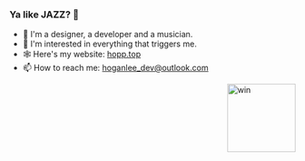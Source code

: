 ### Ya like JAZZ? 🎷

<!--
**h0gan1ee/h0gan1ee** is a ✨ _special_ ✨ repository because its `README.md` (this file) appears on your GitHub profile.

Here are some ideas to get you started:

- 🔭 I’m currently working on ...
- 🌱 I’m currently learning ...
- 👯 I’m looking to collaborate on ...
- 🤔 I’m looking for help with ...
- 💬 Ask me about ...
- 📫 How to reach me: ...
- 😄 Pronouns: ...
- ⚡ Fun fact: ...
-->

- 🦄 I'm a designer, a developer and a musician.
- 🌟 I'm interested in everything that triggers me.
- 🕸 Here's my website: [hopp.top](https://hopp.top)
- 📫 How to reach me: hoganlee_dev@outlook.com

<a style="float: right;" width="120" href="https://zhuanlan.zhihu.com/p/472071911">
  <img align="right" width="120" alt="win" src="https://user-images.githubusercontent.com/39949564/157803999-f751f1b3-45f8-4ec2-9cba-68a0d0bf2e9a.png">
</a>
